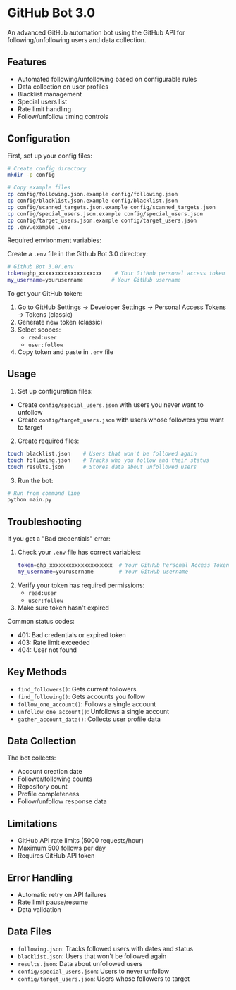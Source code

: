 # GitHub Bot 3.0

An advanced GitHub automation bot using the GitHub API for following/unfollowing users and data collection.

## Features

- Automated following/unfollowing based on configurable rules
- Data collection on user profiles
- Blacklist management
- Special users list
- Rate limit handling
- Follow/unfollow timing controls

## Configuration

First, set up your config files:
```bash
# Create config directory
mkdir -p config

# Copy example files
cp config/following.json.example config/following.json
cp config/blacklist.json.example config/blacklist.json
cp config/scanned_targets.json.example config/scanned_targets.json
cp config/special_users.json.example config/special_users.json
cp config/target_users.json.example config/target_users.json
cp .env.example .env
```

Required environment variables:

Create a `.env` file in the Github Bot 3.0 directory:

```bash
# Github Bot 3.0/.env
token=ghp_xxxxxxxxxxxxxxxxxxxx    # Your GitHub personal access token
my_username=yourusername         # Your GitHub username
```

To get your GitHub token:
1. Go to GitHub Settings → Developer Settings → Personal Access Tokens → Tokens (classic)
2. Generate new token (classic)
3. Select scopes:
   - `read:user`
   - `user:follow`
4. Copy token and paste in `.env` file

## Usage

1. Set up configuration files:

- Create `config/special_users.json` with users you never want to unfollow
- Create `config/target_users.json` with users whose followers you want to target

2. Create required files:
```bash
touch blacklist.json    # Users that won't be followed again
touch following.json    # Tracks who you follow and their status
touch results.json      # Stores data about unfollowed users
```

3. Run the bot:
```python
# Run from command line
python main.py
```

## Troubleshooting

If you get a "Bad credentials" error:
1. Check your `.env` file has correct variables:
   ```bash
   token=ghp_xxxxxxxxxxxxxxxxxxxx  # Your GitHub Personal Access Token
   my_username=yourusername        # Your GitHub username
   ```
2. Verify your token has required permissions:
   - `read:user`
   - `user:follow`
3. Make sure token hasn't expired

Common status codes:
- 401: Bad credentials or expired token
- 403: Rate limit exceeded
- 404: User not found

## Key Methods

- `find_followers()`: Gets current followers
- `find_following()`: Gets accounts you follow
- `follow_one_account()`: Follows a single account
- `unfollow_one_account()`: Unfollows a single account
- `gather_account_data()`: Collects user profile data

## Data Collection

The bot collects:
- Account creation date
- Follower/following counts
- Repository count
- Profile completeness
- Follow/unfollow response data

## Limitations

- GitHub API rate limits (5000 requests/hour)
- Maximum 500 follows per day
- Requires GitHub API token

## Error Handling

- Automatic retry on API failures
- Rate limit pause/resume
- Data validation 

## Data Files

- `following.json`: Tracks followed users with dates and status
- `blacklist.json`: Users that won't be followed again
- `results.json`: Data about unfollowed users
- `config/special_users.json`: Users to never unfollow
- `config/target_users.json`: Users whose followers to target 